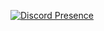 [![Discord Presence](https://lanyard-profile-readme.vercel.app/api/135501878979985409)](https://discord.com/users/135501878979985409)
